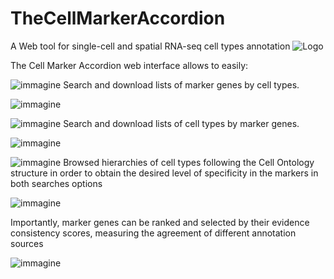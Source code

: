 # TheCellMarkerAccordion 
A Web tool for single-cell and spatial RNA-seq cell types annotation
![Logo](https://user-images.githubusercontent.com/68125242/161058801-e3a83d1b-f12f-4cde-89e7-2a1207e99149.png)



The Cell Marker Accordion web interface allows to easily:

![immagine](https://user-images.githubusercontent.com/68125242/161060535-0d78fc69-c29d-4003-b1a8-3c94606e8a09.png) Search and download lists of marker genes by cell types.

![immagine](https://user-images.githubusercontent.com/68125242/161060160-83e79174-e94e-4131-aaf1-232844a28aae.png)






![immagine](https://user-images.githubusercontent.com/68125242/161060692-a4fef177-904f-4ea3-9bba-b4bc237e7145.png) Search and download lists of cell types by marker genes.

![immagine](https://user-images.githubusercontent.com/68125242/161060893-5f88f52f-3473-4ead-8d73-3ef3d78b0aad.png)







![immagine](https://user-images.githubusercontent.com/68125242/161060791-fa1c6097-f0c8-45d1-bd6e-b4ea8dc61f91.png) Browsed hierarchies of cell types following the Cell Ontology structure in order to obtain the desired level of specificity in the markers in both searches options

![immagine](https://user-images.githubusercontent.com/68125242/161060948-f3a5b6a3-3eb9-4b9a-a42e-a4bf07a47d1d.png)






Importantly, marker genes can be ranked and selected by their evidence consistency scores, measuring the agreement of different annotation sources

![immagine](https://user-images.githubusercontent.com/68125242/161061619-a33f593a-96fb-4919-8e6a-324da8d5a259.png)
